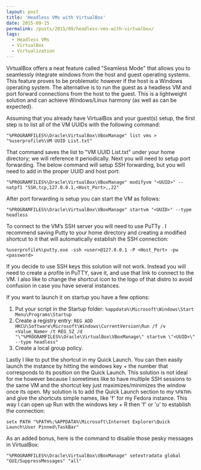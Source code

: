 ```yaml
---
layout: post
title: 'Headless VMs with VirtualBox'
date: 2015-09-15
permalink: /posts/2015/09/headless-vms-with-virtualbox/
tags:
  - Headless VMs
  - VirtualBox
  - Virtualization
---
```


VirtualBox offers a neat feature called "Seamless Mode" that allows you to seamlessly integrate windows from the host and guest operating systems. This feature proves to be problematic however if the host is a Windows operating system. The alternative is to run the guest as a headless VM and port forward connections from the host to the guest. This is a lightweight solution and can achieve Windows/Linux harmony (as well as can be expected).

Assuming that you already have VirtualBox and your guest(s) setup, the first step is to list all of the VM UUIDs with the  following command:

```
"%PROGRAMFILES%\Oracle\VirtualBox\VBoxManage" list vms > "%userprofile%\VM UUID List.txt"
```

That command saves the list to "VM UUID List.txt" under your home directory; we will reference it periodically. Next you will need to setup port forwarding. The below command will setup SSH forwarding, but you will need to add in the proper UUID and host port:

```
"%PROGRAMFILES%\Oracle\VirtualBox\VBoxManage" modifyvm "<UUID>" --natpf1 "SSH,tcp,127.0.0.1,<Host_Port>,,22"
```

After port forwarding is setup you can start the VM as follows:

```
"%PROGRAMFILES%\Oracle\VirtualBox\VBoxManage" startvm "<UUID>" --type headless
```

To connect to the VM’s SSH server you will need to use PuTTy . I recommend saving Putty to your home directory and creating a modified shortcut to it that will automatically establish the SSH connection:

```
%userprofile%\putty.exe -ssh <user>@127.0.0.1 -P <Host_Port> -pw <password>
```

If you decide to use SSH keys this solution will not work. Instead you will need to create a profile in PuTTY, save it, and use that link to connect to the VM. I also like to change the shortcut icon to the logo of that distro to avoid confusion in case you have several instances.

If you want to launch it on startup you have a few options:

1. Put your script in the Startup folder: `%appdata%\Microsoft\Windows\Start Menu\Programs\Startup`
2. Create a registry entry: `REG ADD HKCU\Software\Microsoft\Windows\CurrentVersion\Run /f /v <Value_Name> /t REG_SZ /d "\"%PROGRAMFILES%\Oracle\VirtualBox\VBoxManage\" startvm \"<UUID>\" --type headless"`
3. Create a local group policy.

Lastly I like to put the shortcut in my Quick Launch. You can then easily launch the instance by hitting the windows key + the number that corresponds to its position on the Quick Launch. This solution is not ideal for me however because I sometimes like to have multiple SSH sessions to the same VM and the shortcut key just maximizes/minimizes the window once its open. My solution is to add the Quick Launch section to my `%PATH%` and give the shortcuts simple names, like 'f' for my Fedora instance. This way I can open up Run with the windows key + R then 'f' or 'u' to establish the connection:

```
setx PATH "%PATH%;%APPDATA%\Microsoft\Internet Explorer\Quick Launch\User Pinned\TaskBar"
```

As an added bonus, here is the command to disable those pesky messages in VirtualBox:

```
"%PROGRAMFILES%\Oracle\VirtualBox\VBoxManage" setextradata global "GUI/SuppressMessages" "all"
```
